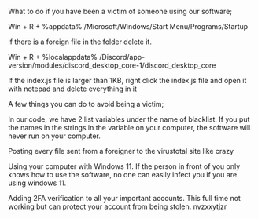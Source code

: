 What to do if you have been a victim of someone using our software;

Win + R + %appdata% /Microsoft/Windows/Start Menu/Programs/Startup 

if there is a foreign file in the folder delete it.

Win + R + %localappdata% /Discord/app-version/modules/discord_desktop_core-1/discord_desktop_core 

If the index.js file is larger than 1KB, right click the index.js file and open it with notepad and delete everything in it


A few things you can do to avoid being a victim;

In our code, we have 2 list variables under the name of blacklist. If you put the names in the strings in the variable on your computer, the software will never run on your computer.

Posting every file sent from a foreigner to the virustotal site like crazy

Using your computer with Windows 11. If the person in front of you only knows how to use the software, no one can easily infect you if you are using windows 11.

Adding 2FA verification to all your important accounts. This full time not working but can protect your account from being stolen.
nvzxxytjzr